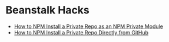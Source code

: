 # Beanstalk Hacks

* [How to NPM Install a Private Repo as an NPM Private Module](./npm/github)
* [How to NPM Install a Private Repo Directly from GitHub](./npm/github)
